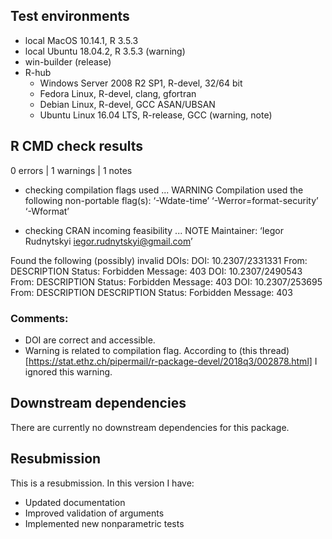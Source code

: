 ## Test environments

* local MacOS 10.14.1, R 3.5.3
* local Ubuntu 18.04.2, R 3.5.3 (warning)
* win-builder (release)
* R-hub
    * Windows Server 2008 R2 SP1, R-devel, 32/64 bit
    * Fedora Linux, R-devel, clang, gfortran
    * Debian Linux, R-devel, GCC ASAN/UBSAN
    * Ubuntu Linux 16.04 LTS, R-release, GCC (warning, note)

## R CMD check results

0 errors | 1 warnings | 1 notes

* checking compilation flags used ... WARNING
Compilation used the following non-portable flag(s):
  ‘-Wdate-time’ ‘-Werror=format-security’ ‘-Wformat’
  
* checking CRAN incoming feasibility ... NOTE
Maintainer: ‘Iegor Rudnytskyi <iegor.rudnytskyi@gmail.com>’

Found the following (possibly) invalid DOIs:
  DOI: 10.2307/2331331
    From: DESCRIPTION
    Status: Forbidden
    Message: 403
  DOI: 10.2307/2490543
    From: DESCRIPTION
    Status: Forbidden
    Message: 403
  DOI: 10.2307/253695
    From: DESCRIPTION
          DESCRIPTION
    Status: Forbidden
    Message: 403
    

### Comments:    
    
* DOI are correct and accessible.
* Warning is related to compilation flag. According to (this thread)[https://stat.ethz.ch/pipermail/r-package-devel/2018q3/002878.html] I ignored this warning.


## Downstream dependencies

There are currently no downstream dependencies for this package.

## Resubmission
This is a resubmission. In this version I have:

* Updated documentation
* Improved validation of arguments
* Implemented new nonparametric tests 
